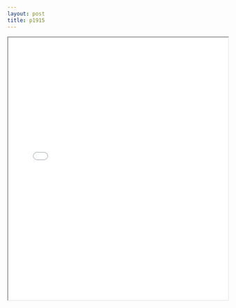```yaml
---
layout: post
title: p1915
---
```


<div class="pdf-container">
<iframe src="/ea/assets/pdfs/p1915.pdf" height="600" width="100%" allowFullScreen="true"></iframe>
</div>

